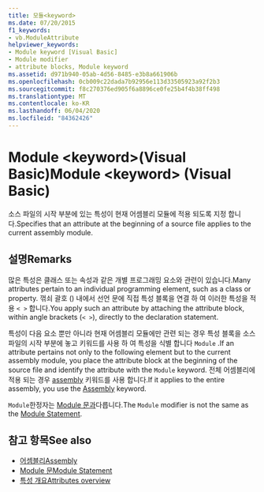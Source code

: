 ```yaml
---
title: 모듈<keyword>
ms.date: 07/20/2015
f1_keywords:
- vb.ModuleAttribute
helpviewer_keywords:
- Module keyword [Visual Basic]
- Module modifier
- attribute blocks, Module keyword
ms.assetid: d971b940-05ab-4d56-8485-e3b8a661906b
ms.openlocfilehash: 0cb009c22dada7b92956e113d33505923a92f2b3
ms.sourcegitcommit: f8c270376ed905f6a8896ce0fe25b4f4b38ff498
ms.translationtype: MT
ms.contentlocale: ko-KR
ms.lasthandoff: 06/04/2020
ms.locfileid: "84362426"
---
```

# <a name="module-keyword-visual-basic"></a><span data-ttu-id="3ad8d-102">Module \<keyword>(Visual Basic)</span><span class="sxs-lookup"><span data-stu-id="3ad8d-102">Module \<keyword> (Visual Basic)</span></span>
<span data-ttu-id="3ad8d-103">소스 파일의 시작 부분에 있는 특성이 현재 어셈블리 모듈에 적용 되도록 지정 합니다.</span><span class="sxs-lookup"><span data-stu-id="3ad8d-103">Specifies that an attribute at the beginning of a source file applies to the current assembly module.</span></span>  
  
## <a name="remarks"></a><span data-ttu-id="3ad8d-104">설명</span><span class="sxs-lookup"><span data-stu-id="3ad8d-104">Remarks</span></span>  
 <span data-ttu-id="3ad8d-105">많은 특성은 클래스 또는 속성과 같은 개별 프로그래밍 요소와 관련이 있습니다.</span><span class="sxs-lookup"><span data-stu-id="3ad8d-105">Many attributes pertain to an individual programming element, such as a class or property.</span></span> <span data-ttu-id="3ad8d-106">꺾쇠 괄호 () 내에서 선언 문에 직접 특성 블록을 연결 하 여 이러한 특성을 적용 `< >` 합니다.</span><span class="sxs-lookup"><span data-stu-id="3ad8d-106">You apply such an attribute by attaching the attribute block, within angle brackets (`< >`), directly to the declaration statement.</span></span>  
  
 <span data-ttu-id="3ad8d-107">특성이 다음 요소 뿐만 아니라 현재 어셈블리 모듈에만 관련 되는 경우 특성 블록을 소스 파일의 시작 부분에 놓고 키워드를 사용 하 여 특성을 식별 합니다 `Module` .</span><span class="sxs-lookup"><span data-stu-id="3ad8d-107">If an attribute pertains not only to the following element but to the current assembly module, you place the attribute block at the beginning of the source file and identify the attribute with the `Module` keyword.</span></span> <span data-ttu-id="3ad8d-108">전체 어셈블리에 적용 되는 경우 [assembly](assembly.md) 키워드를 사용 합니다.</span><span class="sxs-lookup"><span data-stu-id="3ad8d-108">If it applies to the entire assembly, you use the [Assembly](assembly.md) keyword.</span></span>  
  
 <span data-ttu-id="3ad8d-109">`Module`한정자는 [Module 문과](../statements/module-statement.md)다릅니다.</span><span class="sxs-lookup"><span data-stu-id="3ad8d-109">The `Module` modifier is not the same as the [Module Statement](../statements/module-statement.md).</span></span>  
  
## <a name="see-also"></a><span data-ttu-id="3ad8d-110">참고 항목</span><span class="sxs-lookup"><span data-stu-id="3ad8d-110">See also</span></span>

- [<span data-ttu-id="3ad8d-111">어셈블리</span><span class="sxs-lookup"><span data-stu-id="3ad8d-111">Assembly</span></span>](assembly.md)
- [<span data-ttu-id="3ad8d-112">Module 문</span><span class="sxs-lookup"><span data-stu-id="3ad8d-112">Module Statement</span></span>](../statements/module-statement.md)
- [<span data-ttu-id="3ad8d-113">특성 개요</span><span class="sxs-lookup"><span data-stu-id="3ad8d-113">Attributes overview</span></span>](../../programming-guide/concepts/attributes/index.md)
